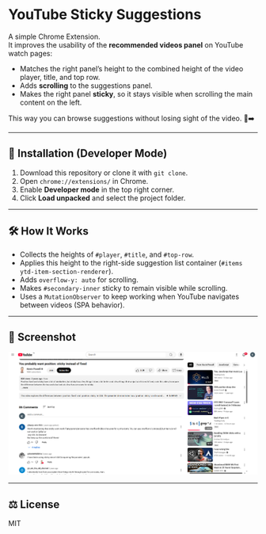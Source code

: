 # YouTube Sticky Suggestions

A simple Chrome Extension.  
It improves the usability of the **recommended videos panel** on YouTube watch pages:

- Matches the right panel’s height to the combined height of the video player, title, and top row.  
- Adds **scrolling** to the suggestions panel.  
- Makes the right panel **sticky**, so it stays visible when scrolling the main content on the left.  

This way you can browse suggestions without losing sight of the video. 🎥➡️

---

## 🚀 Installation (Developer Mode)

1. Download this repository or clone it with `git clone`.
2. Open `chrome://extensions/` in Chrome.
3. Enable **Developer mode** in the top right corner.
4. Click **Load unpacked** and select the project folder.

---

## 🛠️ How It Works

- Collects the heights of `#player`, `#title`, and `#top-row`.
- Applies this height to the right-side suggestion list container (`#items ytd-item-section-renderer`).
- Adds `overflow-y: auto` for scrolling.
- Makes `#secondary-inner` sticky to remain visible while scrolling.
- Uses a `MutationObserver` to keep working when YouTube navigates between videos (SPA behavior).

---

## 📸 Screenshot

![ScreenShot](/ss.png)

---

## ⚖️ License

MIT
